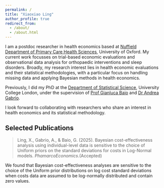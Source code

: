```yaml
---
permalink: /
title: "Xiaoxiao Ling"
author_profile: true
redirect_from: 
  - /about/
  - /about.html
---
```


I am a postdoc researcher in health economics based at [Nuffield Department of Primary Care Health Sciences](https://www.phc.ox.ac.uk/research/groups-and-centres/health-economics-research), University of Oxford. My current work focusses on trial-based economic evaluations and observational data analysis for orthopaedic interventions and sleep disorders. Broadly, my research interest lies in health economic evaluations and their statistical methodologies, with a particular focus on handling missing data and applying Bayesian methods in health economics.

Previously, I did my PhD at the [Department of Statistical Science](https://www.ucl.ac.uk/statistics/department-statistical-science), University College London, under the supervision of [Prof Gianluca Baio](https://gianluca.statistica.it) and [Dr Andrea Gabrio](https://sites.google.com/site/agabriostats/home). 

I look forward to collaborating with researchers who share an interest in health economics and its statistical methodology.

Selected Publications
------

> Ling, X., Gabrio, A., & Baio, G. (2025). Bayesian cost-effectiveness analysis using individual-level data is sensitive to the choice of Uniform priors on the standard deviations for costs in Log-Normal models. *PhamarcoEconomics*.(Accepted) 

We found that Bayesian cost-effectiveness analyses are sensitive to the choice of the Uniform prior distributions on log cost standard deviations when costs data are assumed to be log-normally distributed and contain zero values. 



